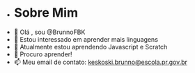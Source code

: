 - # Sobre Mim
- 👋 Olá , sou @BrunnoFBK
- 👀 Estou interessado em aprender mais linguagens    
- 🌱 Atualmente estou aprendendo Javascript e Scratch
- 💞️ Procuro aprender!
- 📫 Meu email de contato: keskoski.brunno@escola.pr.gov.br

<!---
BrunnoFBK/BrunnoFBK is a ✨ special ✨ repository because its `README.md` (this file) appears on your GitHub profile.
You can click the Preview link to take a look at your changes.
--->
